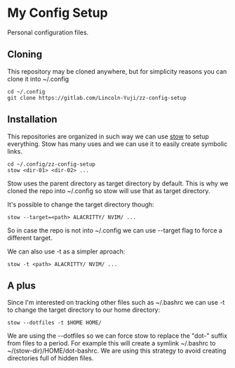 # My Config Setup

Personal configuration files.

## Cloning

This repository may be cloned anywhere, but for simplicity reasons you can clone it into ~/.config

```
cd ~/.config
git clone https://gitlab.com/Lincoln-Yuji/zz-config-setup
```

## Installation

This repositories are organized in such way we can use [stow](https://github.com/aspiers/stow) to setup everything.
Stow has many uses and we can use it to easily create symbolic links.

```
cd ~/.config/zz-config-setup
stow <dir-01> <dir-02> ...
```

Stow uses the parent directory as target directory by default. This is why we cloned the repo into ~/.config so stow
will use that as target directory.

It's possible to change the target directory though:

```
stow --target=<path> ALACRITTY/ NVIM/ ...
```

So in case the repo is not into ~/.config we can use --target flag to force a different target.

We can also use -t as a simpler aproach:

```
stow -t <path> ALACRITTY/ NVIM/ ...
```

## A plus

Since I'm interested on tracking other files such as ~/.bashrc we can use -t to change the target directory to our home
directory:


```
stow --dotfiles -t $HOME HOME/
```

We are using the --dotfiles so we can force stow to replace the "dot-" suffix from files to a period.
For example this will create a symlink ~/.bashrc to ~/(stow-dir)/HOME/dot-bashrc.
We are using this strategy to avoid creating directories full of hidden files.
